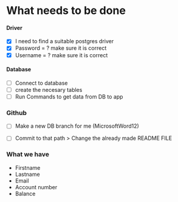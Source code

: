 # What needs to be done

#### Driver
- [x] I need to find a suitable postgres driver
- [x] Password = ? make sure it is correct
- [x] Username = ? make sure it is correct

#### Database
- [ ] Connect to database
- [ ] create the necesary tables
- [ ] Run Commands to get data from DB to app

### Github
- [ ] Make a new DB branch for me (MicrosoftWord12)  
- [ ] Commit to that path > Change the already made README FILE
 

### What we have
* Firstname
* Lastname
* Email
* Account number
* Balance